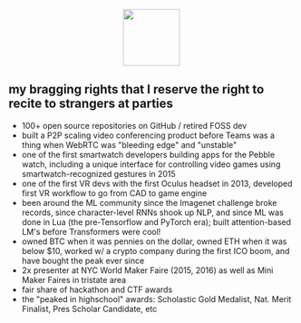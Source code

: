 <p align="center">
  <a href="https://www.buymeacoffee.com/cuuupid">
    <img width="100" src="download.gif" align="center">
  </a>
</p>

## my bragging rights that I reserve the right to recite to strangers at parties
- 100+ open source repositories on GitHub / retired FOSS dev
- built a P2P scaling video conferencing product before Teams was a thing when WebRTC was "bleeding edge" and "unstable"
- one of the first smartwatch developers building apps for the Pebble watch, including a unique interface for controlling video games using smartwatch-recognized gestures in 2015
- one of the first VR devs with the first Oculus headset in 2013, developed first VR workflow to go from CAD to game engine
- been around the ML community since the Imagenet challenge broke records, since character-level RNNs shook up NLP, and since ML was done in Lua (the pre-Tensorflow and PyTorch era); built attention-based LM's before Transformers were cool!
- owned BTC when it was pennies on the dollar, owned ETH when it was below $10, worked w/ a crypto company during the first ICO boom, and have bought the peak ever since
- 2x presenter at NYC World Maker Faire (2015, 2016) as well as Mini Maker Faires in tristate area
- fair share of hackathon and CTF awards
- the "peaked in highschool" awards: Scholastic Gold Medalist, Nat. Merit Finalist, Pres Scholar Candidate, etc
